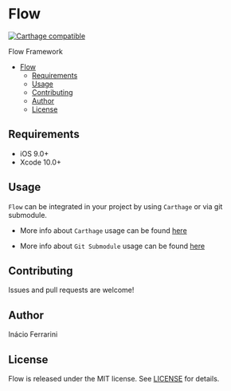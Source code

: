 # Flow

[![Carthage compatible](https://img.shields.io/badge/Carthage-compatible-4BC51D.svg?style=flat)](https://github.com/Carthage/Carthage)

Flow Framework

- [Flow](#cookiecuttermodulename)
  - [Requirements](#requirements)
  - [Usage](#usage)
  - [Contributing](#contributing)
  - [Author](#author)
  - [License](#license)

## Requirements

- iOS 9.0+
- Xcode 10.0+

## Usage

`Flow` can be integrated in your project by using `Carthage` or via git submodule.

* More info about `Carthage` usage can be found [here](https://github.com/inacioferrarini/step-by-step/blob/master/ios-multi-module-project-carthage-setup.md)

* More info about `Git Submodule` usage can be found [here](https://github.com/inacioferrarini/step-by-step/blob/master/ios-multi-module-project-xcode-setup.md)

## Contributing

Issues and pull requests are welcome!

## Author

Inácio Ferrarini

## License

Flow is released under the MIT license. See [LICENSE](https://github.com/inacioferrarini/Flow/blob/master/LICENSE) for details.